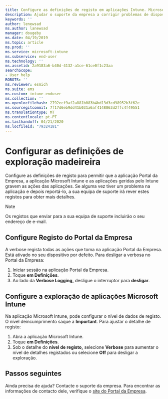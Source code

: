 ```yaml
---
title: Configure as definições de registo em aplicações Intune. Microsoft Docs
description: Ajudar o suporte da empresa a corrigir problemas de dispositivos com o registo verboso
keywords: ''
author: lenewsad
ms.author: lanewsad
manager: dougeby
ms.date: 04/19/2019
ms.topic: article
ms.prod: ''
ms.service: microsoft-intune
ms.subservice: end-user
ms.technology: ''
ms.assetid: 2a9183a6-b40d-4132-a1ce-61ce0f1c23aa
searchScope:
- User help
ROBOTS: ''
ms.reviewer: esmich
ms.suite: ems
ms.custom: intune-enduser
ms.collection: ''
ms.openlocfilehash: 2792ecf9af2a881b083b4bd13d3cd98952b3f62e
ms.sourcegitcommit: 7f17d6eb9dd41b031a6af4148863d2ffc4f49551
ms.translationtype: MT
ms.contentlocale: pt-PT
ms.lasthandoff: 04/21/2020
ms.locfileid: "79324181"
---
```

# <a name="configure-logging-settings"></a>Configurar as definições de exploração madeireira

Configure as definições de registo para permitir que a aplicação Portal da Empresa, a aplicação Microsoft Intune e as aplicações geridas pelo Intune gravem as ações das aplicações. Se alguma vez tiver um problema na aplicação e depois reportá-lo, a sua equipa de suporte irá rever estes registos para obter mais detalhes. 

> [!NOTE]
> Os registos que enviar para a sua equipa de suporte incluirão o seu endereço de e-mail.  

## <a name="configure-company-portal-logging"></a>Configure Registo do Portal da Empresa
A verbose regista todas as ações que toma na aplicação Portal da Empresa. Está ativado no seu dispositivo por defeito. Para desligar a verbosa no Portal da Empresa:  

1. Iniciar sessão na aplicação Portal da Empresa.
2. Toque **em Definições**.
3. Ao lado da **Verbose Logging,** desligue o interruptor para **desligar**.

## <a name="configure-microsoft-intune-app-logging"></a>Configure a exploração de aplicações Microsoft Intune
Na aplicação Microsoft Intune, pode configurar o nível de dados de registo. O nível deincumprimento saque a **Important**. Para ajustar o detalhe de registo:  

1. Abra a aplicação Microsoft Intune.  
2. Toque **em Definições**.  
3. Sob o detalhe do **nível de registo,** selecione **Verbose** para aumentar o nível de detalhes registados ou selecione **Off** para desligar a exploração.  

## <a name="next-steps"></a>Passos seguintes  

Ainda precisa de ajuda? Contacte o suporte da empresa. Para encontrar as informações de contacto dele, verifique o [site do Portal da Empresa](https://go.microsoft.com/fwlink/?linkid=2010980).  
